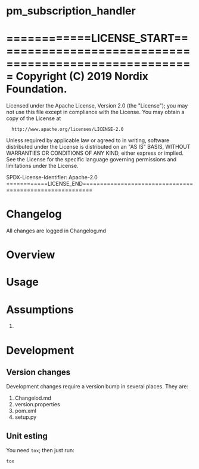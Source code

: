 # pm_subscription_handler

 ============LICENSE_START=======================================================
  Copyright (C) 2019 Nordix Foundation.
 ================================================================================
 Licensed under the Apache License, Version 2.0 (the "License");
 you may not use this file except in compliance with the License.
 You may obtain a copy of the License at

      http://www.apache.org/licenses/LICENSE-2.0

 Unless required by applicable law or agreed to in writing, software
 distributed under the License is distributed on an "AS IS" BASIS,
 WITHOUT WARRANTIES OR CONDITIONS OF ANY KIND, either express or implied.
 See the License for the specific language governing permissions and
 limitations under the License.

 SPDX-License-Identifier: Apache-2.0
 ============LICENSE_END=========================================================



# Changelog
All changes are logged in Changelog.md

# Overview



# Usage

# Assumptions
1.


# Development
## Version changes
Development changes require a version bump in several places. They are:
1. Changelod.md
2. version.properties
3. pom.xml
4. setup.py

## Unit esting
You need `tox`; then just run:

    tox
